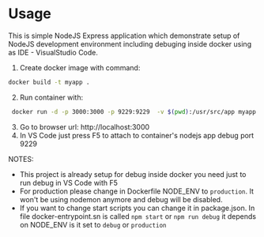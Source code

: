 # Usage
This is simple NodeJS Express application which demonstrate setup of NodeJS development environment including debuging inside docker using as IDE - VisualStudio Code. 
 1. Create docker image with command:
```bash
docker build -t myapp .
```
 2. Run container with:
```bash
 docker run -d -p 3000:3000 -p 9229:9229  -v $(pwd):/usr/src/app myapp
```
 3. Go to browser url: http://localhost:3000
 4. In VS Code just press F5 to attach to container's nodejs app debug port 9229

NOTES:
- This project is already setup for debug inside docker you need just to run debug in VS Code with F5
- For production please change in Dockerfile NODE_ENV to `production`. It won't be using nodemon anymore and debug will be disabled.
- If you want to change start scripts you can change it in package.json. In file docker-entrypoint.sn is called `npm start` or `npm run debug` it depends on NODE_ENV is it set to `debug` or `production` 